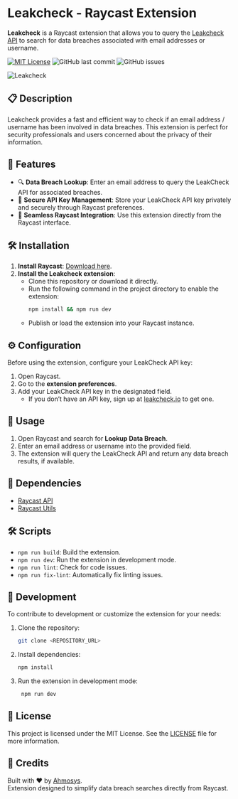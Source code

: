 # Leakcheck - Raycast Extension

**Leakcheck** is a Raycast extension that allows you to query the [Leakcheck API](https://wiki.leakcheck.io/en/api) to search for data breaches associated with email addresses or username.

[![MIT License](https://img.shields.io/badge/License-MIT-blue.svg)](LICENSE) ![GitHub last commit](https://img.shields.io/github/last-commit/ahmosys/leakcheck-raycast) ![GitHub issues](https://img.shields.io/github/issues/ahmosys/leakcheck-raycast)


![Leakcheck](https://cdn.discordapp.com/attachments/945032173654769714/1340619716166684693/CleanShot_2025-02-16_at_10.43.53.png?ex=67b304e7&is=67b1b367&hm=551840aa183e0efc3d1129505700fad1a334c862756cf7d76dda6489ebee4943&)


## 📋 Description

Leakcheck provides a fast and efficient way to check if an email address / username has been involved in data breaches. This extension is perfect for security professionals and users concerned about the privacy of their information.

## 🚀 Features

- 🔍 **Data Breach Lookup**: Enter an email address to query the LeakCheck API for associated breaches.
- 🔐 **Secure API Key Management**: Store your LeakCheck API key privately and securely through Raycast preferences.
- 🎯 **Seamless Raycast Integration**: Use this extension directly from the Raycast interface.

## 🛠️ Installation

1. **Install Raycast**: [Download here](https://www.raycast.com/).
2. **Install the Leakcheck extension**:
   - Clone this repository or download it directly.
   - Run the following command in the project directory to enable the extension:
     ```bash
     npm install && npm run dev
     ```
   - Publish or load the extension into your Raycast instance.

## ⚙️ Configuration

Before using the extension, configure your LeakCheck API key:

1. Open Raycast.
2. Go to the **extension preferences**.
3. Add your LeakCheck API key in the designated field.
   - If you don’t have an API key, sign up at [leakcheck.io](https://leakcheck.io) to get one.

## 📖 Usage

1. Open Raycast and search for **Lookup Data Breach**.
2. Enter an email address or username into the provided field.
3. The extension will query the LeakCheck API and return any data breach results, if available.

## 🧩 Dependencies

- [Raycast API](https://github.com/raycast/extensions)
- [Raycast Utils](https://github.com/raycast/extensions)

## 🛠️ Scripts

- `npm run build`: Build the extension.
- `npm run dev`: Run the extension in development mode.
- `npm run lint`: Check for code issues.
- `npm run fix-lint`: Automatically fix linting issues.

## 🚧 Development

To contribute to development or customize the extension for your needs:

1. Clone the repository:
   ```bash
   git clone <REPOSITORY_URL>
   ```
2. Install dependencies:
   ```bash
   npm install
   ```
3. Run the extension in development mode:
   ```bash
    npm run dev
   ```

## 📝 License

This project is licensed under the MIT License. See the [LICENSE](LICENSE) file for more information.

## 🤝 Credits

Built with ❤️ by [Ahmosys](https://github.com/ahmosys).
<br/>
Extension designed to simplify data breach searches directly from Raycast.
